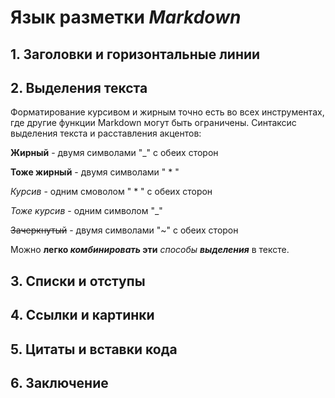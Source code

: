 # Язык разметки *Markdown*

## 1. Заголовки и горизонтальные линии

## 2. Выделения текста

Форматирование курсивом и жирным точно есть во всех инструментах, где другие функции Markdown могут быть ограничены. Синтаксис выделения текста и расставления акцентов:

__Жирный__ - двумя символами "_" с обеих сторон

**Тоже жирный** - двумя символами " * "

*Курсив* - одним смоволом " * " с обеих сторон

_Тоже курсив_ - одним символом "_"

~~Зачеркнутый~~ - двумя символами "~" с обеих сторон

Можно __легко *комбинировать* эти__ *способы __выделения__* в тексте.

## 3. Списки и отступы

## 4. Ссылки и картинки

## 5. Цитаты и вставки кода

## 6. Заключение
